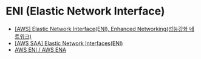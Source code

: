 # ENI (Elastic Network Interface)

- [[AWS] Elastic Network Interface(ENI), Enhanced Networking(성능강화 네트워크)](https://kimjingo.tistory.com/197)
- [[AWS SAA] Elastic Network Interfaces(ENI)](https://velog.io/@jungmyeong96/AWS-SAA-Elastic-Network-InterfacesENI)
- [AWS ENI / AWS ENA](https://blog.naver.com/barampull2/223249639927?trackingCode=rss)